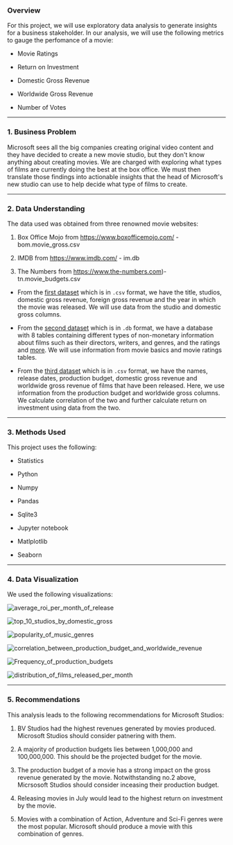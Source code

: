 ### Overview

For this project, we will use exploratory data analysis to generate insights for a business stakeholder. In our analysis, we will use the following metrics to gauge the perfomance of a movie:

 * Movie Ratings

 * Return on Investment

 * Domestic Gross Revenue 

 * Worldwide Gross Revenue

 * Number of Votes

---

### 1. Business Problem

Microsoft sees all the big companies creating original video content and they have decided to create a new movie studio, but they don't know anything about creating movies. We are charged with exploring what types of films are currently doing the best at the box office. We must then translate those findings into actionable insights that the head of Microsoft's new studio can use to help decide what type of films to create.

---

### 2. Data Understanding
The data used was obtained from three renowned movie websites:

 1. Box Office Mojo from https://www.boxofficemojo.com/ - bom.movie_gross.csv

 2. IMDB from https://www.imdb.com/ - im.db

 3. The Numbers from https://www.the-numbers.com)- tn.movie_budgets.csv
 
 * From the [first dataset](bom.movie_gross.csv) which is in `.csv` format, we have the title, studios, domestic gross revenue, foreign gross revenue and the year in which the movie was released. We will use data from the studio and domestic gross columns.
 
 * From the [second dataset](im.db) which is in `.db` format, we have a database with 8 tables containing different types of non-monetary information about films such as their directors, writers, and genres, and the ratings and [more](images/imdb_data_erd.jpeg). We will use information from movie basics and movie ratings tables.
 
 * From the [third dataset](data/tn.movie_budgets.csv.gz) which is in `.csv` format, we have the names, release dates, production budget, domestic gross revenue and worldwide gross revenue of films that have been released. Here, we use information from the production budget and worldwide gross columns. We calculate correlation of the two and further calculate return on investment using data from the two.

---

### 3. Methods Used

This project uses the following:

 * Statistics 

 * Python
 
 * Numpy

 * Pandas
 
 * Sqlite3
 
 * Jupyter notebook
 
 * Matlplotlib
 
 * Seaborn

---

### 4. Data Visualization

We used the following visualizations:

![average_roi_per_month_of_release](Images/average_roi_per_month_of_release.png)

![top_10_studios_by_domestic_gross](Images/top_10_studios_by_domestic_gross.png)

![popularity_of_music_genres](Images/popularity_of_music_genres.png)

![correlation_between_production_budget_and_worldwide_revenue](Images/correlation_between_production_budget_and_worldwide_revenue.png)

![Frequency_of_production_budgets](Images/Frequency_of_production_budgets.png)

![distribution_of_films_released_per_month](Images/distribution_of_films_released_per_month.png)

---

### 5. Recommendations
This analysis leads to the following recommendations for Microsoft Studios:

1. BV Studios had the highest revenues generated by movies produced. Microsoft Studios should consider patnering with them.

2. A majority of production budgets lies between 1,000,000 and 100,000,000. This should be the projected budget for the movie.

3. The production budget of a movie has a strong impact on the gross revenue generated by the movie. Notwithstanding no.2 above, Micrsosoft Studios should consider inceasing their production budget.

4. Releasing movies in July would lead to the highest return on investment by the movie.

5. Movies with a combination of Action, Adventure and Sci-Fi genres were the most popular. Microsoft should produce a movie with this combination of genres.
